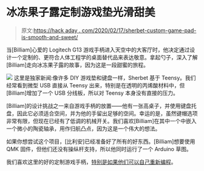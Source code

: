 # 冰冻果子露定制游戏垫光滑甜美

> 原文:[https://hack aday . com/2020/02/17/sherbet-custom-game-pad-is-smooth-and-sweet/](https://hackaday.com/2020/02/17/sherbet-custom-game-pad-is-smooth-and-sweet/)

当[Billiam]心爱的 Logitech G13 游戏手柄进入天空中的大客厅时，他决定通过设计一个定制的、更符合人体工程学的桌面替代品来表达敬意。拿起勺子，深入了解[Billiam]走向冰冻果子露的故事，因为这是一段甜蜜的旅程。

[![](../Images/1c7c9eb34eb6f851d031eb43dc7d2d0b.png)](https://hackaday.com/wp-content/uploads/2020/02/sherbet-ergo-guts.png) 这里是独家新闻:像许多 DIY 游戏垫和键盘一样，Sherbet 基于 Teensy。我们经常看到微型 USB 直接从 Teensy 出来，特别是在透明的丙烯酸材料中，但[Billiam]增加了一个 USB 分线板，所以对 Teensy 本身没有直接的压力。

[Billiam]的设计挑战之一来自游戏手柄的放置——他有一张高桌子，并使用键盘托盘，因此它必须适合空间，并为他的手留出足够的空间。幸运的是，虽然键帽选项非常有限，但现在已经有了低调的机械开关。我们喜欢[Billiam]在其中一个中嵌入一个微小的陶瓷轴承，用作归航凸点，因为这是一个伟大的想法。

如果你想尝试这个项目，[比利安]已经准备好了所有的好东西。[Billiam]想要使用 QMK 固件，但他们还没有操纵杆支持，所以他同时运行了一个 Arduino 草图。

我们喜欢这里的好的定制游戏手柄，[特别是如果他们可以自己重新编程](https://hackaday.com/2019/09/21/custom-game-pad-can-reprogram-itself/)。